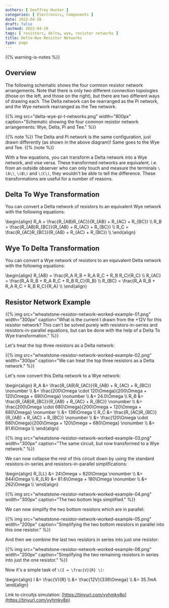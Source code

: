 ```yaml
---
authors: [ Geoffrey Hunter ]
categories: [ Electronics, Components ]
date: 2022-04-28
draft: false
lastmod: 2022-04-29
tags: [ resistors, delta, wye, resistor networks ]
title: Delta-Wye Resistor Networks
type: page
---
```


{{% warning-is-notes %}}

## Overview

The following schematic shows the four common resistor network arrangements. Note that there is only two different connection topologies (those on the left, and those on the right), but there are two different ways of drawing each. The Delta network can be rearranged as the Pi network, and the Wye network rearranged as the Tee network.  

{{% img src="delta-wye-pi-t-networks.png" width="800px" caption="Schematic showing the four common resistor network arrangements: Wye, Delta, Pi and Tee." %}}

{{% note %}}
The Delta and Pi network is the same configuration, just drawn differently (as shown in the above diagram)! Same goes to the Wye and Tee.
{{% /note %}}

With a few equations, you can transform a Delta network into a Wye network, and vise versa. These transformed networks are equivalent, i.e. from an outside observer who can only touch and measure the terminals `\(A\)`, `\(B\)` and `\(C\)`, they wouldn't be able to tell the difference. These transformations are useful for a number of reasons.

## Delta To Wye Transformation

You can convert a Delta network of resistors to an equivalent Wye network with the following equations:

<p>\begin{align}
R_A = \frac{R_{AB}R_{AC}}{R_{AB} + R_{AC} + R_{BC}} \\
R_B = \frac{R_{AB}R_{BC}}{R_{AB} + R_{AC} + R_{BC}} \\
R_C = \frac{R_{AC}R_{BC}}{R_{AB} + R_{AC} + R_{BC}} \\
\end{align}</p>

## Wye To Delta Transformation

You can convert a Wye network of resistors to an equivalent Delta network with the following equations:

<p>\begin{align}
R_{AB} = \frac{R_A R_B + R_A R_C + R_B R_C}{R_C} \\
R_{AC} = \frac{R_A R_B + R_A R_C + R_B R_C}{R_B} \\
R_{BC} = \frac{R_A R_B + R_A R_C + R_B R_C}{R_A} \\
\end{align}</p>

## Resistor Network Example

{{% img src="wheatstone-resistor-network-worked-example-01.png" width="300px" caption="What is the current I drawn from the +12V for this resistor network? This can't be solved purely with resistors-in-series and resistors-in-parallel equations, but can be done with the help of a Delta To Wye transformation." %}}

Let's treat the top three resistors as a Delta network:

{{% img src="wheatstone-resistor-network-worked-example-02.png" width="300px" caption="We can treat the top three resistors as a Delta network." %}}

Let's now convert this Delta network to a Wye network:

<p>\begin{align}
R_A &= \frac{R_{AB}R_{AC}}{R_{AB} + R_{AC} + R_{BC}} \nonumber \\
    &= \frac{200\Omega \cdot 120\Omega}{200\Omega + 120\Omega + 680\Omega} \nonumber \\
    &= 24.0\Omega \\
R_B &= \frac{R_{AB}R_{BC}}{R_{AB} + R_{AC} + R_{BC}} \nonumber \\
    &= \frac{200\Omega \cdot 680\Omega}{200\Omega + 120\Omega + 680\Omega} \nonumber \\
    &= 136\Omega \\
R_C &= \frac{R_{AC}R_{BC}}{R_{AB} + R_{AC} + R_{BC}} \nonumber \\
    &= \frac{120\Omega \cdot 680\Omega}{200\Omega + 120\Omega + 680\Omega} \nonumber \\
    &= 81.6\Omega \\
\end{align}</p>

{{% img src="wheatstone-resistor-network-worked-example-03.png" width="300px" caption="The same circuit, but now transformed to a Wye network." %}}

We can now collapse the rest of this circuit down by using the standard resistors-in-series and resistors-in-parallel simplifications:

<p>\begin{align}
R_{LL} &= 24\Omega + 820\Omega \nonumber \\    
       &= 844\Omega \\
R_{LR} &= 81.6\Omega + 180\Omega \nonumber \\    
       &= 262\Omega \\
\end{align}</p>

{{% img src="wheatstone-resistor-network-worked-example-04.png" width="300px" caption="The two bottom legs simplified." %}}

We can now simplify the two bottom resistors which are in parallel:

{{% img src="wheatstone-resistor-network-worked-example-05.png" width="200px" caption="Simplifying the two bottom resistors in parallel into this one resistor." %}}

And then we combine the last two resistors in series into just one resistor:

{{% img src="wheatstone-resistor-network-worked-example-06.png" width="200px" caption="Simplifying the two remaining resistors in series into just the one resistor." %}}

Now it's a simple task of `\(I = \frac{V}{R} \)`:

<p>\begin{align}
I &= \frac{V}{R} \\
  &= \frac{12V}{336\Omega} \\
  &= 35.7mA
\end{align}</p>

Link to circuitjs simulation: [https://tinyurl.com/yyhmky8p](https://tinyurl.com/yyhmky8p)
